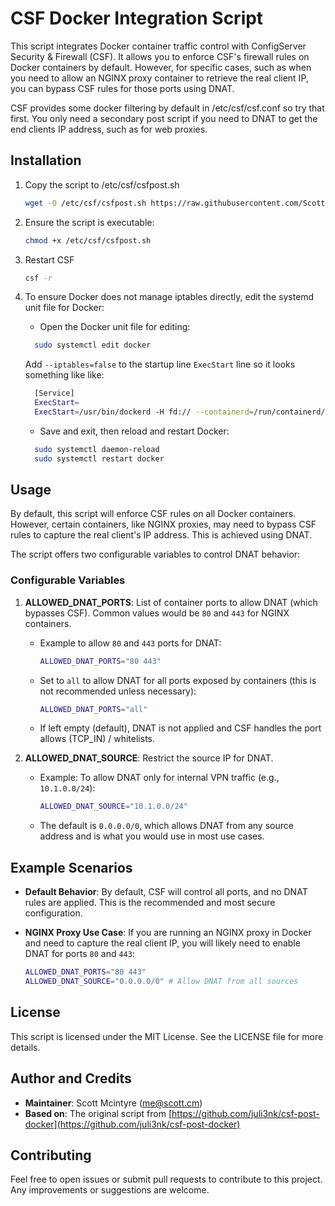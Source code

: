 # CSF Docker Integration Script

This script integrates Docker container traffic control with ConfigServer Security & Firewall (CSF).
It allows you to enforce CSF's firewall rules on Docker containers by default. However, for specific cases, such as when you need to allow an NGINX proxy container to retrieve the real client IP, you can bypass CSF rules for those ports using DNAT.

CSF provides some docker filtering by default in /etc/csf/csf.conf so try that first. You only need a secondary post script if you need to DNAT to get the end clients IP address, such as for web proxies.

## Installation

1. Copy the script to /etc/csf/csfpost.sh
   ```sh
   wget -O /etc/csf/csfpost.sh https://raw.githubusercontent.com/Scott-Mc/refs/heads/main/csfpost.sh
   ```
2. Ensure the script is executable:
   ```sh
   chmod +x /etc/csf/csfpost.sh
   ```
3. Restart CSF

   ```sh
   csf -r
   ```

4. To ensure Docker does not manage iptables directly, edit the systemd unit file for Docker:

   - Open the Docker unit file for editing:

   ```sh
     sudo systemctl edit docker
   ```

   Add `--iptables=false` to the startup line `ExecStart` line so it looks something like like:

   ```sh
     [Service]
     ExecStart=
     ExecStart=/usr/bin/dockerd -H fd:// --containerd=/run/containerd/containerd.sock --iptables=false
   ```

   - Save and exit, then reload and restart Docker:

   ```sh
     sudo systemctl daemon-reload
     sudo systemctl restart docker
   ```

## Usage

By default, this script will enforce CSF rules on all Docker containers. However, certain containers, like NGINX proxies, may need to bypass CSF rules to capture the real client's IP address. This is achieved using DNAT.

The script offers two configurable variables to control DNAT behavior:

### Configurable Variables

1. **ALLOWED_DNAT_PORTS**: List of container ports to allow DNAT (which bypasses CSF). Common values would be `80` and `443` for NGINX containers.

   - Example to allow `80` and `443` ports for DNAT:
     ```sh
     ALLOWED_DNAT_PORTS="80 443"
     ```
   - Set to `all` to allow DNAT for all ports exposed by containers (this is not recommended unless necessary):
     ```sh
     ALLOWED_DNAT_PORTS="all"
     ```
   - If left empty (default), DNAT is not applied and CSF handles the port allows (TCP_IN) / whitelists.

2. **ALLOWED_DNAT_SOURCE**: Restrict the source IP for DNAT.
   - Example: To allow DNAT only for internal VPN traffic (e.g., `10.1.0.0/24`):
     ```sh
     ALLOWED_DNAT_SOURCE="10.1.0.0/24"
     ```
   - The default is `0.0.0.0/0`, which allows DNAT from any source address and is what you would use in most use cases.

## Example Scenarios

- **Default Behavior**: By default, CSF will control all ports, and no DNAT rules are applied. This is the recommended and most secure configuration.
- **NGINX Proxy Use Case**: If you are running an NGINX proxy in Docker and need to capture the real client IP, you will likely need to enable DNAT for ports `80` and `443`:

  ```sh
  ALLOWED_DNAT_PORTS="80 443"
  ALLOWED_DNAT_SOURCE="0.0.0.0/0" # Allow DNAT from all sources
  ```

## License

This script is licensed under the MIT License. See the LICENSE file for more details.

## Author and Credits

- **Maintainer**: Scott Mcintyre (<me@scott.cm>)
- **Based on**: The original script from [https://github.com/juli3nk/csf-post-docker](https://github.com/juli3nk/csf-post-docker)

## Contributing

Feel free to open issues or submit pull requests to contribute to this project. Any improvements or suggestions are welcome.
